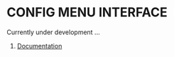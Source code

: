 # CONFIG MENU INTERFACE

Currently under development ...

1. [Documentation][doc]


[doc]: https://github.com/luamoris/cmi/tree/master/document/SUMMARY.md
